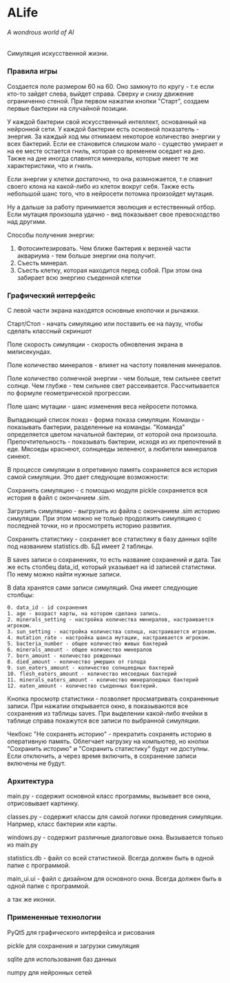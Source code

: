 # ALife
###### A wondrous world of AI
Симуляция искусственной жизни.
### Правила игры
Создается поле размером 60 на 60. Оно замкнуто по кругу - т.е если кто-то зайдет слева, выйдет справа. 
Сверху и снизу движение ограниченно стеной. При первом нажатии кнопки "Старт", создаем первые бактерии на случайной позиции.

У каждой бактерии свой искусственный интеллект, основанный на нейронной сети.
У каждой бактерии есть основной показатель - энергия. За каждый ход мы отнимаем некоторое количество энергии у всех бактерий.
Если ее становится слишком мало - существо умирает и на ее месте остается гниль, которая со временем оседает на дно.
Также на дне иногда спавнятся минералы, которые имеет те же характеристики, что и гниль.

Если энергии у клетки достаточно, то она размножается, т.е спавнит своего клона на какой-либо из клеток вокруг себя. 
Также есть небольшой шанс того, что в нейросети потомка произойдет мутация.

Ну а дальше за работу принимается эволюция и естественный отбор.
Если мутация произошла удачно - вид показывает свое превосходство над другими.

Способы получения энергии:
1) Фотосинтезировать. Чем ближе бактерия к верхней части аквариума - тем больше энергии она получит.
2) Съесть минерал.  
3) Съесть клетку, которая находится перед собой. При этом она забирает всю энергию съеденной клетки

### Графический интерфейс
С левой части экрана находятся основные кнопочки и рычажки.

Старт/Стоп - начать симуляцию или поставить ее на паузу, чтобы сделать классный скриншот

Поле скорость симуляции - скорость обновления экрана в милисекундах. 

Поле количество минералов - влияет на частоту появления минералов.

Поле количество солнечной энергии - чем больше, тем сильнее светит солнце. Чем глубже - тем сильнее свет рассеивается.
Рассчитывается по формуле геометрической прогрессии.

Поле шанс мутации - шанс изменения веса нейросети потомка.

Выпадающий список показ - форма показа симуляции. Команды - показывать бактерии, разделенные на команды.
"Команда" определяется цветом начальной бактерии, от которой она произошла.
Препочтительность - показывать бактерии, исходя из их препочтений в еде. Мясоеды краснеют, солнцееды зеленеют, а любители минералов синеют.

В процессе симуляции в опретивную память сохраняется вся история самой симуляции. Это дает следующие возможности:

Сохранить симуляцию - с помощью модуля pickle сохраняется вся история в файл с окончанием .sim.

Загрузить симуляцию - выгрузить из файла с окончанием .sim историю симуляции. При этом можно не только продолжить симуляцию с последней точки,
но и просмотреть историю развития.

Сохранить статистику - сохраняет все статистику в базу данных sqlite под названием statistics.db.
БД имеет 2 таблицы.

В saves записи о сохранениях, то есть название сохранений и дата. Так же есть столбец data_id, который указывает
на id записей статистики. По нему можно найти нужные записи.
 
В data хранятся сами записи симуляций. Она имеет следующие столбцы:

    0. data_id - id сохранения
    1. age - возраст карты, на котором сделана запись.
    2. minerals_setting - настройка количества минералов, настраивается игроком.
    3. sun_setting - настройка количества солнца, настраивается игроком.
    4. mutation_rate - настройка шанса мутации, настраивается игроком.
    5. bacteria_number - общее количество живых бактерий
    6. minerals_amount - общее количество минералов
    7. born_amount - количество рожденных
    8. died_amount - количество умерших от голода
    9. sun_eaters_amount - количество солнцеедных бактерий
    10. flesh_eaters_amount - количество мясоедных бактерий
    11. minerals_eaters_amount - количество минералоедных бактерий
    12. eaten_amount - количество съеденных бактерий.
    

Кнопка просмотр статистики - позволяет просматривать сохраненные записи. При нажатии открывается окно, в показываются все 
сохранения из таблицы saves. При выделении какой-либо ячейки в таблице справа покажутся все записи по выбранной симуляции.
    
Чекбокс "Не сохранять историю" - прекратить сохранять историю в оперативную память. Облегчает нагрузку на компьютер, но
кнопки "Сохранить историю" и "Сохранить статистику" будут не доступны. Если отключить, а через время включить,
в сохранение записи включены не будут.

### Архитектура
main.py - содержит основной класс программы, вызывает все окна, отрисовывает картинку.

classes.py - содержит классы для самой логики проведения симуляции. Напрмер, класс бактерии или карты.

windows.py - содержит различные диалоговые окна. Вызывается только из main.py

statistics.db - файл со всей статистикой. Всегда должен быть в одной папке с программой.

main_ui.ui - файл с дизайном для основного окна. Всегда должен быть в одной папке с программой.

а так же иконки. 

### Примененные технологии
PyQt5 для графического интерфейса и рисования

pickle для сохранения и загрузки симуляция

sqlite для использования баз данных

numpy для нейронных сетей